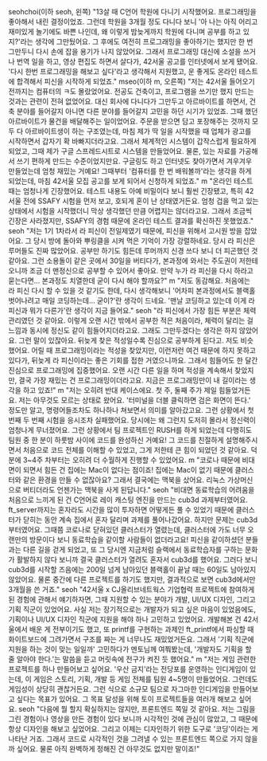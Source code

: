 seohchoi(이하 seoh, 왼쪽) "13살 때 C언어 학원에 다니기 시작했어요. 프로그래밍을 좋아해서 내린 결정이었죠. 그런데 학원을 3개월 정도 다니다 보니 '아 나는 아직 어리고 재미있게 놀기에도 바쁜 나인데, 왜 이렇게 밤늦게까지 학원에 다니며 공부를 하고 있지?'라는 생각에 그만뒀어요. 그 후에도 여전히 프로그래밍을 좋아하기는 했지만 한 번 그만두니 다시 손에 잡을 용기가 나지 않았어요. 그래서 프로그래밍 대신에 소설을 쓰거나 번역 일을 하고, 영상 편집도 하면서 살다가, 42서울 공고를 인터넷에서 보게 됐어요. '다시 한번 프로그래밍을 해보고 싶다'라고 생각해서 지원했고, 운 좋게도 온라인 테스트에 합격해서 피신을 시작하게 되었죠."
mseo(이하 m, 오른쪽) "저는 42서울 들어오기 전까지는 컴퓨터의 ㅋ도 몰랐었어요. 전공도 건축이고, 프로그램을 쓰기만 했지 만드는 것과는 관련이 전혀 없었어요. 대신 회사에 다니다가 그만두고 아르바이트를 하면서, 건축 분야를 들어갈지 아니면 다른 분야를 들어갈지 고민을 하던 시기가 있었죠. 그때 했던 아르바이트가 물건을 배달해주는 일이었어요. 주문을 받으면 담고 포장해주는 것까지 모두 다 아르바이트생이 하는 구조였는데, 마침 제가 딱 일을 시작했을 때 업체가 광고를 시작하면서 갑자기 확 바빠지더라고요. 그래서 체계적인 시스템이 갑작스럽게 필요하게 되었고, 그때 제가 구글 스프레드시트로 시스템을 만들었어요. 물론, 있는 자료를 가공해서 쓰기 편하게 만드는 수준이었지만요. 구글링도 하고 인터넷도 찾아가면서 겨우겨우 만들었는데 엄청 재밌는 거예요! 그때부터 '컴퓨터를 한 번 배워볼까'라는 생각을 하게 되었는데, 마침 42서울 모집 공고를 보게 되어서 신청하게 되었죠."
m "온라인 테스트 때는 엄청나게 긴장했어요. 테스트 내용도 아예 비밀이다 보니 훨씬 긴장됐고, 특히 42서울 전에 SSAFY 시험을 먼저 보고, 호되게 혼이 난 상태였거든요. 엄청 겁을 먹고 있는 상태에서 시험을 시작했더니 막상 생각했던 만큼 어렵지는 않더라고요. 그래서 조금씩 긴장은 사라졌지만, SSAFY의 경험 때문에 온라인 테스트 결과를 확신하진 못했었죠."
seoh "저는 1기 1차라서 라 피신이 전일제였기 때문에, 피신을 위해서 고시원 방을 잡았어요. 그 당시 방에 돌아와 뿌링클을 시켜 먹은 기억이 가장 강렬하네요. 당시 라 피신은 루머들도 진짜 많았어요. 공부만 하기도 힘든데 루머까지 신경 쓰다 보니 더 피곤했던 것 같아요. 그런 소용돌이 같은 곳에서 30일을 버티다가, 본과정에 와서는 주도권이 저한테 오니까 조금 더 맨정신으로 공부할 수 있어서 좋아요. 만약 누가 라 피신을 다시 하라고 묻는다면… 본과정도 치열한데 굳이 다시 해야 할까요?"
m "저도 동감해요. 처음에는 라 피신 다시 할 수 있을 것 같기도 한데, 다시 생각해보니 '어차피 본과정에서도 블랙홀 벗어나려고 매일 코딩하는데… 굳이?'란 생각이 드네요. '맨날 코딩하고 있는데 이게 라 피신과 뭐가 다른가'란 생각이 지금 들어요."
seoh "라 피신에서 가장 힘든 부분은 체력 관리였던 것 같아요. 이렇게 오랜 시간 밖에서 공부한 적은 처음이라, 체력이 달리는 걸 느낌과 동시에 정신도 같이 힘들어지더라고요. 그래도 그만두겠다는 생각은 하지 않았어요. 그런 말이 있잖아요. 뒤늦게 찾은 적성일수록 진심으로 공부하게 된다고. 저도 비슷했어요. 어릴 때 프로그래밍이라는 적성을 찾았지만, 이런저런 여건 때문에 하지 못하고 있다가, 뒤늦게 라 피신이라는 좋은 기회를 접한 거였으니까요. 그래서 힘들어도 한 달간 진심으로 프로그래밍에 집중했어요. 오랜 시간 다른 일을 하며 적성을 계속해서 찾았지만, 결국 가장 재밌는 건 프로그래밍이더라고요. 지금은 프로그래밍만이 내 길이라는 생각을 하고 있죠!"
m "저는 오히려 반대 케이스에요. 첫 주, 둘째 주가 제일 힘들었거든요. 저는 아무것도 모르는 상태로 왔어요. '터미널을 더블 클릭하면 검은 화면이 뜬다.' 정도만 알고, 명령어들조차도 하나하나 쳐보면서 의미를 알아갔고요. 그런 상황에서 첫 번째 두 번째 시험을 응시조차 실패했어요. 당시에는 왜 그런지 도저히 몰라서 정신력이 엄청나게 무너졌어요. 그런 상황에서 팀 프로젝트인 RUSH를 하게 되었는데 다행히도 팀원 중 한 분이 하룻밤 사이에 코드를 완성하신 거예요! 그 코드를 친절하게 설명해주시면서 처음으로 코드 전체를 이해할 수 있었고, 그게 저한테 큰 힘이 되었던 것 같아요. 덕분에 3~4주 차부터는 오히려 더 수월하게 진행할 수 있었어요.
m "코로나 때문에 비대면이 되면서 힘든 건 집에는 Mac이 없다는 점이죠! 집에는 Mac이 없기 때문에 클러스터와 같은 환경을 만들 수 없잖아요? 그래서 결국에는 맥북을 샀어요. 리눅스 가상머신으로 버티더라도 언젠가는 맥북을 사게 된답니다."
seoh "비대면 동료학습의 어려움을 처음으로 느끼게 된 건 C언어로 레이 캐스팅 엔진을 만드는 cub3d 과제부터였어요. ft_server까지는 혼자라도 시간을 많이 투자하면 어떻게든 풀 수 있었기 때문에 클러스터가 닫히는 동안 계속 집에서 혼자 달리며 과제를 풀어나갔어요. 하지만 문제는 cub3d부터였어요. 그때쯤 코로나로 닫혀있던 클러스터가 열렸는데, 클러스터에 가도 너무 오랜만의 방문이다 보니 동료학습을 같이할 사람들이 없더라고요! 피신을 같이하셨던 분들과는 다른 길을 걷게 되었고, 또 그 당시엔 지금처럼 슬랙에서 동료학습자를 구하는 문화가 활발하지 않다 보니까 결국 클러스터가 열려도 혼자서 cub3d를 했어요. 그러다 보니 cub3d를 시작할 즈음에는 200일 넘게 남아있던 블랙홀이 끝날 때는 60일도 남아있지 않았어요. 물론 중간에 다른 프로젝트를 하기도 했지만, 결과적으로 보면 cub3d에서만 3개월을 쓴 거죠."
seoh "42서울 x CJ올리브네트웍스 기업협력 프로젝트에 참여하게 된 경험에 관해서 얘기하자면, 그때 지원할 수 있는 분야가 개발, UI/UX 디자인, 그리고 기획 직군이 있었어요. 사실 저는 장기적으로는 개발자가 되고 싶은 마음이 있었음에도, 기획이나 UI/UX 디자인 직군에 지원을 해야 하나 고민하고 있었어요. 개발해본 건 42서울에서 배운 게 전부이기도 했고, 또 printf를 구현하는 과제인 ft_printf에서 파싱할 때 화이트보드에 그려가면서 구조를 짜는 게 너무나도 재밌었거든요. 그래서 '기획 직군에 지원을 하는 것이 맞는 일일까' 고민하다가 멘토님께 여쭤봤는데, '개발자도 기획을 할 줄 알아야 한다.'는 말씀을 듣고 머릿속에 전구가 켜진 듯 했어요."
m "저는 게임 관련한 프로젝트를 하나 만들어보고 싶어요. '우산 금지'라는 전당포를 운영하는 인디게임이 있는데, 이 게임은 스토리, 기획, 개발 등 게임 전체를 팀원 4~5명이 만들었어요. 그런데도 게임성이 상당히 괜찮거든요. 그런 식으로 소규모 팀으로 자그마한 인디게임을 만들어보고 싶다는 목표가 있어요. 그 목표 달성을 위해 토이 프로젝트들을 여러개 해보고 싶어요.
seoh "다음에 뭘 할지 확실하지는 않지만, 프론트엔드 쪽일 것 같아요. 저는 그림을 그린 경험이나 영상을 만든 경험이 있다 보니까 시각적인 것에 관심이 많았고, 그 때문에 항상 디자인을 해보고 싶었어요. 그리고 이제는 디자인하기 위한 도구로 '코딩'이라는 게 나타난 거죠. 그래서 코드로 시각적인 것을 그려낼 수 있는 프론트엔드 쪽으로 가지 않을까 싶어요. 물론 아직 완벽하게 정해진 건 아무것도 없지만 말이죠!"
